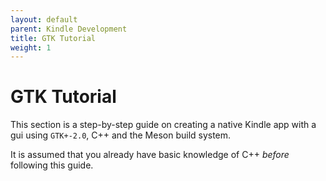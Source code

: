 ```yaml
---
layout: default
parent: Kindle Development
title: GTK Tutorial
weight: 1
---
```


# GTK Tutorial
This section is a step-by-step guide on creating a native Kindle app with a gui using `GTK+-2.0`, C++ and the Meson build system.

It is assumed that you already have basic knowledge of C++ *before* following this guide.